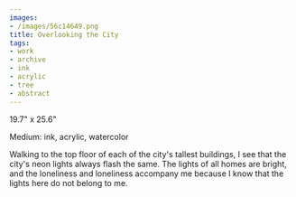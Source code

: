 ```yaml
---
images:
- /images/56c14649.png
title: Overlooking the City
tags:
- work
- archive
- ink
- acrylic
- tree
- abstract
---
```

19.7" x 25.6"

Medium: ink, acrylic, watercolor

Walking to the top floor of each of the city's tallest buildings, I see that the city's neon lights always flash the same. The lights of all homes are bright, and the loneliness and loneliness accompany me because I know that the lights here do not belong to me.

